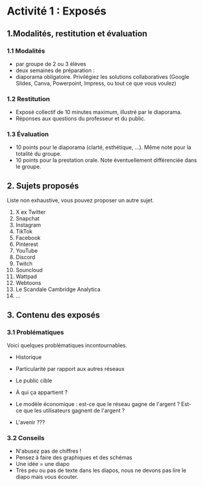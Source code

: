 # Activité 1 : Exposés


## 1.Modalités, restitution et évaluation


### 1.1 Modalités
- par groupe de 2 ou 3 élèves
- deux semaines de préparation : 
- diaporama obligatoire. Privilégiez les solutions collaboratives (Google Slides, Canva, Powerpoint, Impress, ou tout ce que vous voulez)

### 1.2 Restitution 
- Exposé collectif de 10 minutes maximum, illustré par le diaporama.
- Réponses aux questions du professeur et du public.

### 1.3 Évaluation
- 10 points pour le diaporama (clarté, esthétique, ...). Même note pour la totalité du groupe.
- 10 points pour la prestation orale. Note éventuellement différenciée dans le groupe.

## 2. Sujets proposés

Liste non exhaustive, vous pouvez proposer un autre sujet.

1. X ex Twitter
2. Snapchat
3. Instagram
4. TikTok
5. Facebook
6. Pinterest
7. YouTube
8. Discord
9. Twitch
10. Souncloud
12. Wattpad
15. Webtoons
16. Le Scandale Cambridge Analytica
17. ...


##  3. Contenu des exposés
### 3.1 Problématiques 
Voici quelques problématiques incontournables.

- Historique

- Particularité par rapport aux autres réseaux

- Le public cible

- À qui ça appartient ?

- Le modèle économique : est-ce que le réseau gagne de l'argent ? Est-ce que les utilisateurs gagnent de l'argent ?

- L'avenir ???


### 3.2 Conseils
- N'abusez pas de chiffres !
- Pensez à faire des graphiques et des schémas
- Une idée =  une diapo
- Très peu ou pas de texte dans les diapos, nous ne devons pas lire le diapo mais vous écouter.


